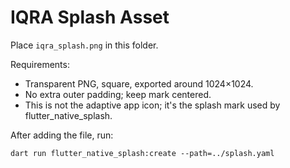 # IQRA Splash Asset

Place `iqra_splash.png` in this folder.

Requirements:
- Transparent PNG, square, exported around 1024×1024.
- No extra outer padding; keep mark centered.
- This is not the adaptive app icon; it's the splash mark used by flutter_native_splash.

After adding the file, run:

```
dart run flutter_native_splash:create --path=../splash.yaml
```
